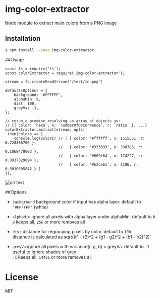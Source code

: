 # img-color-extractor
Node module to extract main colors from a PNG image

## Installation

```sh
$ npm install --save img-color-extractor
```

##Usage

```
const fs = require('fs');
const colorExtractor = require('img-color-extractor');

stream = fs.createReadStream('/test/in.png')

defaultsOptions = {
    background: '#FFFFFF',
    alphaMin: 0,
    dist: 100,
    greyVa: -1,
};

// retun a promise resolving an array of objects as:
// [{ color: `hexa`, n: `numberOfOccurrence`, r: `ratio` }, ...]
colorExtractor.extract(stream, opts)
.then(colors => {
    console.log(colors) // [ { color: '#ffffff', n: 1515551, r: 0.728368706 },
                        //   { color: '#333333', n: 388783, r: 0.1868478003 },
                        //   { color: '#669f64', n: 174227, r: 0.0837329094 },
                        //   { color: '#b2ceb1', n: 2186, r: 0.0010505842 } ]
});
```
 
![alt text](https://github.com/adboul/img-color-extractor/blob/master/test/out.png?raw=true "NodeJS logo")

##Options
* `background` background color if input has alpha layer. default to `'#FFFFFF'` (white)

* `alphaMin` ignore all pixels with alpha layer under alphaMin. default to `0`<br>
 `0` keeps all, `256` or more removes all 

* `dist` distance for regrouping pixels by color. default to `100`<br>
distance is calculated as sqrt((r1 - r2)^2  + (g1 - g2)^2 + (b1 - b2)^2)`

* `greyVa` ignore all pixels with variance(r, g, b) < greyVa. default to `-1`<br>
useful to ignore shades of grey<br>
`-1` keeps all, `14451` or more removes all 

# License

MIT
